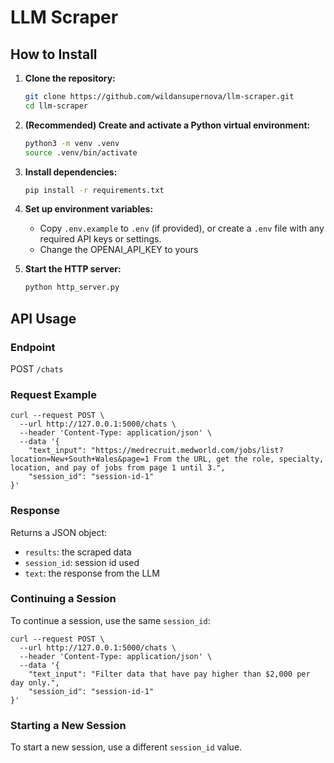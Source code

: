 # LLM Scraper

## How to Install

1. **Clone the repository:**
   ```sh
   git clone https://github.com/wildansupernova/llm-scraper.git
   cd llm-scraper
   ```

2. **(Recommended) Create and activate a Python virtual environment:**
   ```sh
   python3 -m venv .venv
   source .venv/bin/activate
   ```

3. **Install dependencies:**
   ```sh
   pip install -r requirements.txt
   ```

4. **Set up environment variables:**
   - Copy `.env.example` to `.env` (if provided), or create a `.env` file with any required API keys or settings.
   - Change the OPENAI_API_KEY to yours

5. **Start the HTTP server:**
   ```sh
   python http_server.py
   ```

## API Usage

### Endpoint

POST `/chats`

### Request Example

```
curl --request POST \
  --url http://127.0.0.1:5000/chats \
  --header 'Content-Type: application/json' \
  --data '{
    "text_input": "https://medrecruit.medworld.com/jobs/list?location=New+South+Wales&page=1 From the URL, get the role, specialty, location, and pay of jobs from page 1 until 3.",
    "session_id": "session-id-1"
}'
```

### Response
Returns a JSON object:
- `results`: the scraped data
- `session_id`: session id used
- `text`: the response from the LLM

### Continuing a Session
To continue a session, use the same `session_id`:

```
curl --request POST \
  --url http://127.0.0.1:5000/chats \
  --header 'Content-Type: application/json' \
  --data '{
    "text_input": "Filter data that have pay higher than $2,000 per day only.",
    "session_id": "session-id-1"
}'
```

### Starting a New Session
To start a new session, use a different `session_id` value.




